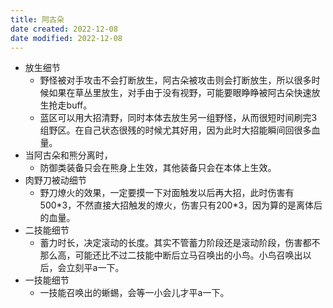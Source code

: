 ```yaml
---
title: 阿古朵
date created: 2022-12-08
date modified: 2022-12-08
---
```


- 放生细节
	- 野怪被对手攻击不会打断放生，阿古朵被攻击则会打断放生，所以很多时候如果在草丛里放生，对手由于没有视野，可能要眼睁睁被阿古朵快速放生抢走buff。
	- 蓝区可以用大招清野，同时本体去放生另一组野怪，从而很短时间刷完3组野区。在自己状态很残的时候尤其好用，因为此时大招能瞬间回很多血量。
- 当阿古朵和熊分离时，
	- 防御类装备只会在熊身上生效，其他装备只会在本体上生效。
- 肉野刀被动细节
	- 野刀燎火的效果，一定要摸一下对面触发以后再大招，此时伤害有500\*3，不然直接大招触发的燎火，伤害只有200\*3，因为算的是离体后的血量。
- 二技能细节
	- 蓄力时长，决定滚动的长度。其实不管蓄力阶段还是滚动阶段，伤害都不那么高，可能还比不过二技能中断后立马召唤出的小鸟。小鸟召唤出以后，会立刻平a一下。
- 一技能细节
	- 一技能召唤出的蜥蜴，会等一小会儿才平a一下。